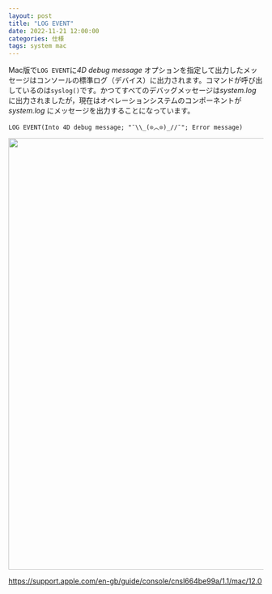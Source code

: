 ```yaml
---
layout: post
title: "LOG EVENT"
date: 2022-11-21 12:00:00
categories: 仕様
tags: system mac
---
```


Mac版で`LOG EVENT`に*4D debug message* オプションを指定して出力したメッセージはコンソールの標準ログ（デバイス）に出力されます。コマンドが呼び出しているのは`syslog()`です。かつてすべてのデバッグメッセージは*system.log* に出力されましたが，現在はオペレーションシステムのコンポーネントが*system.log* にメッセージを出力することになっています。

```4d
LOG EVENT(Into 4D debug message; "¯\\_(⊙︿⊙)_//¯"; Error message)
```

<img width="852" alt="" src="https://user-images.githubusercontent.com/10509075/203306189-5a5aebb2-4e6c-4c7f-9dae-216088907d3a.png">

<i class="fa fa-external-link" aria-hidden="true"></i> https://support.apple.com/en-gb/guide/console/cnsl664be99a/1.1/mac/12.0
